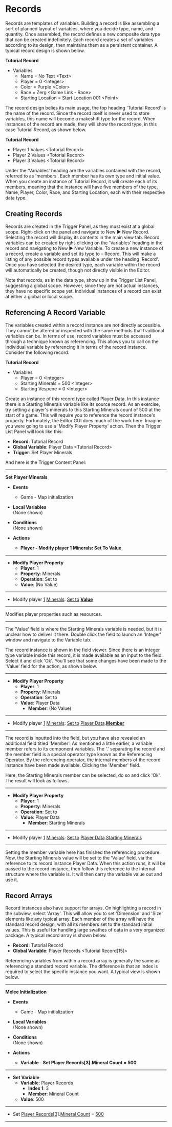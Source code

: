 # Records

Records are templates of variables. Building a record is like assembling a sort of planned layout of variables, where you decide type, name, and quantity. Once assembled, the record defines a new composite data type that can be created indefinitely. Each record creates a set of variables according to its design, then maintains them as a persistent container. A typical record design is shown below.

**Tutorial Record**
- Variables
  - Name = No Text \<Text\>
  - Player = 0 \<Integer\>
  - Color = Purple \<Color\>
  - Race = Zerg \<Game Link - Race\>
  - Starting Location = Start Location 001 \<Point\>

The record design belies its main usage, the top heading 'Tutorial Record' is the name of the record. Since the record itself is never used to store variables, this name will become a makeshift type for the record. When instances of the record are made, they will show the record type, in this case Tutorial Record, as shown below.

**Tutorial Record**
- Player 1 Values \<Totorial Record\>
- Player 2 Values \<Totorial Record\>
- Player 3 Values \<Totorial Record\>

Under the 'Variables' heading are the variables contained with the record, referred to as 'members'. Each member has its own type and initial value. When you create an instance of Tutorial Record, it will create each of its members, meaning that the instance will have five members of the type, Name, Player, Color, Race, and Starting Location, each with their respective data type.

## Creating Records

Records are created in the Trigger Panel, as they must exist at a global scope. Right-click on the panel and navigate to New ▶︎ New Record. Selecting the record will display its contents in the main view tab. Record variables can be created by right-clicking on the 'Variables' heading in the record and navigating to New ▶︎ New Variable. To create a new instance of a record, create a variable and set its type to – Record. This will make a listing of any possible record types available under the heading 'Record'. Once you have selected the desired type, each variable within the record will automatically be created, though not directly visible in the Editor.

Note that records, as in the data type, show up in the Trigger List Panel, suggesting a global scope. However, since they are not actual instances, they have no specific scope yet. Individual instances of a record can exist at either a global or local scope.

## Referencing A Record Variable

The variables created within a record instance are not directly accessible. They cannot be altered or inspected with the same methods that traditional variables can be. In terms of use, record variables must be accessed through a technique known as referencing. This allows you to call on the individual variable by referencing it in terms of the record instance. Consider the following record.

**Tutorial Record**
- Variables
  - Player = 0 \<Integer\>
  - Starting Minerals = 500 \<Integer\>
  - Starting Vespene = 0 \<Integer\>

Create an instance of this record type called Player Data. In this instance there is a Starting Minerals variable like its source record. As an exercise, try setting a player's minerals to this Starting Minerals count of 500 at the start of a game. This will require you to reference the record instance's property. Fortunately, the Editor GUI does much of the work here. Imagine you were going to use a 'Modify Player Property' action. Then the Trigger List Panel will look like this:

- **Record**: Tutorial Record
- **Global Variable**: Player Data \<Tutorial Record\>
- **Trigger**: Set Player Minerals

And here is the Trigger Content Panel:

-----------------------------------------------------------------------------------------------------

**Set Player Minerals**
- **Events**  
  - Game - Map initialization

- **Local Variables**  
  (None shown)

- **Conditions**  
  (None shown)

- **Actions**
  - **Player - Modify player 1 Minerals: Set To Value**

-----------------------------------------------------------------------------------------------------

* **Modify Player Property**
  * **Player**: 1
  * **Property**: Minerals
  * **Operation**: Set to
  * **Value**: (No Value)

-----------------------------------------------------------------------------------------------------

* Modify player <u>1</u> <u>Minerals</u>: <u>Set to</u> <u>**Value**</u>

-----------------------------------------------------------------------------------------------------

Modifies player properties such as resources.

-----------------------------------------------------------------------------------------------------

The 'Value' field is where the Starting Minerals variable is needed, but it is unclear how to deliver it there. Double click the field to launch an 'Integer' window and navigate to the Variable tab.

The record instance is shown in the field viewer. Since there is an integer type variable inside this record, it is made available as an input to the field. Select it and click 'Ok'. You'll see that some changes have been made to the 'Value' field for the action, as shown below.

-----------------------------------------------------------------------------------------------------

* **Modify Player Property**
  * **Player**: 1
  * **Property**: Minerals
  * **Operation**: Set to
  * **Value**: Player Data
    * **Member**: (No Value)

-----------------------------------------------------------------------------------------------------

* Modify player <u>1</u> <u>Minerals</u>: <u>Set to</u> <u>Player Data</u>.<u>**Member**</u>

-----------------------------------------------------------------------------------------------------

The record is inputted into the field, but you have also revealed an additional field titled 'Member'. As mentioned a little earlier, a variable member refers to its component variables. The '.' separating the record and the member field is a special operator type known as the Referencing Operator. By the referencing operator, the internal members of the record instance have been made available. Clicking the 'Member' field.

Here, the Starting Minerals member can be selected, do so and click 'Ok'. The result will look as follows.

-----------------------------------------------------------------------------------------------------

* **Modify Player Property**
  * **Player**: 1
  * **Property**: Minerals
  * **Operation**: Set to
  * **Value**: Player Data
    * **Member**: Starting Minerals

-----------------------------------------------------------------------------------------------------

* Modify player <u>1</u> <u>Minerals</u>: <u>Set to</u> <u>Player Data</u>.<u>Starting Minerals</u>

-----------------------------------------------------------------------------------------------------

Setting the member variable here has finished the referencing procedure. Now, the Starting Minerals value will be set to the 'Value' field, via the reference to its record instance Player Data. When this action runs, it will be passed to the record instance, then follow this reference to the internal structure where the variable is. It will then carry the variable value out and use it.

## Record Arrays

Record instances also have support for arrays. On highlighting a record in the subview, select 'Array'. This will allow you to set 'Dimension' and 'Size' elements like any typical array. Each member of the array will have the standard record design, with all its members set to the standard initial values. This is useful for handling large swathes of data in a very organized package. A typical record array is shown below.

- **Record**: Tutorial Record
- **Global Variable**: Player Records \<Tutorial Record[15]\>

Referencing variables from within a record array is generally the same as referencing a standard record variable. The difference is that an index is required to select the specific instance you want. A typical view is shown below.

-----------------------------------------------------------------------------------------------------

**Melee Initialization**
- **Events**  
  - Game - Map initialization

- **Local Variables**  
  (None shown)

- **Conditions**  
  (None shown)

- **Actions**
  - **Variable - Set Player Records[3].Mineral Count = 500**

-----------------------------------------------------------------------------------------------------

* **Set Variable**
  * **Variable**: Player Records
    * **Index 1**: 3
    * **Member**: Mineral Count
  * **Value**: 500

-----------------------------------------------------------------------------------------------------

* Set <u>Player Records</u>[<u>3</u>].<u>Mineral Count</u> = <u>500</u>

-----------------------------------------------------------------------------------------------------
